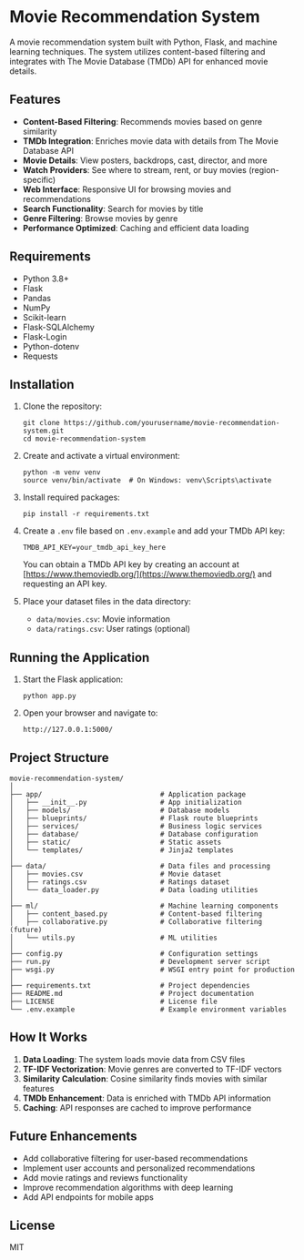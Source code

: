# Movie Recommendation System

A movie recommendation system built with Python, Flask, and machine learning techniques. The system utilizes content-based filtering and integrates with The Movie Database (TMDb) API for enhanced movie details.

## Features

- **Content-Based Filtering**: Recommends movies based on genre similarity
- **TMDb Integration**: Enriches movie data with details from The Movie Database API
- **Movie Details**: View posters, backdrops, cast, director, and more
- **Watch Providers**: See where to stream, rent, or buy movies (region-specific)
- **Web Interface**: Responsive UI for browsing movies and recommendations
- **Search Functionality**: Search for movies by title
- **Genre Filtering**: Browse movies by genre
- **Performance Optimized**: Caching and efficient data loading

## Requirements

- Python 3.8+
- Flask
- Pandas
- NumPy
- Scikit-learn
- Flask-SQLAlchemy
- Flask-Login
- Python-dotenv
- Requests

## Installation

1. Clone the repository:
   ```
   git clone https://github.com/yourusername/movie-recommendation-system.git
   cd movie-recommendation-system
   ```

2. Create and activate a virtual environment:
   ```
   python -m venv venv
   source venv/bin/activate  # On Windows: venv\Scripts\activate
   ```

3. Install required packages:
   ```
   pip install -r requirements.txt
   ```

4. Create a `.env` file based on `.env.example` and add your TMDb API key:
   ```
   TMDB_API_KEY=your_tmdb_api_key_here
   ```
   You can obtain a TMDb API key by creating an account at [https://www.themoviedb.org/](https://www.themoviedb.org/) and requesting an API key.

5. Place your dataset files in the data directory:
   - `data/movies.csv`: Movie information
   - `data/ratings.csv`: User ratings (optional)

## Running the Application

1. Start the Flask application:
   ```
   python app.py
   ```

2. Open your browser and navigate to:
   ```
   http://127.0.0.1:5000/
   ```

## Project Structure

```
movie-recommendation-system/
│
├── app/                             # Application package
│   ├── __init__.py                  # App initialization
│   ├── models/                      # Database models
│   ├── blueprints/                  # Flask route blueprints
│   ├── services/                    # Business logic services
│   ├── database/                    # Database configuration
│   ├── static/                      # Static assets
│   └── templates/                   # Jinja2 templates
│
├── data/                            # Data files and processing
│   ├── movies.csv                   # Movie dataset
│   ├── ratings.csv                  # Ratings dataset
│   └── data_loader.py               # Data loading utilities
│
├── ml/                              # Machine learning components
│   ├── content_based.py             # Content-based filtering
│   ├── collaborative.py             # Collaborative filtering (future)
│   └── utils.py                     # ML utilities
│
├── config.py                        # Configuration settings
├── run.py                           # Development server script
├── wsgi.py                          # WSGI entry point for production
│
├── requirements.txt                 # Project dependencies
├── README.md                        # Project documentation
├── LICENSE                          # License file
└── .env.example                     # Example environment variables
```

## How It Works

1. **Data Loading**: The system loads movie data from CSV files
2. **TF-IDF Vectorization**: Movie genres are converted to TF-IDF vectors
3. **Similarity Calculation**: Cosine similarity finds movies with similar features
4. **TMDb Enhancement**: Data is enriched with TMDb API information
5. **Caching**: API responses are cached to improve performance

## Future Enhancements

- Add collaborative filtering for user-based recommendations
- Implement user accounts and personalized recommendations
- Add movie ratings and reviews functionality
- Improve recommendation algorithms with deep learning
- Add API endpoints for mobile apps

## License

MIT 